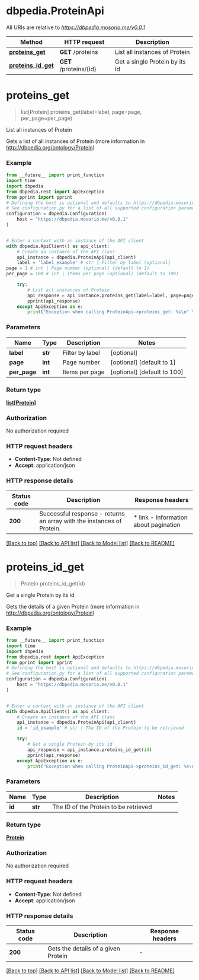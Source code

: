 # dbpedia.ProteinApi

All URIs are relative to *https://dbpedia.mosorio.me/v0.0.1*

Method | HTTP request | Description
------------- | ------------- | -------------
[**proteins_get**](ProteinApi.md#proteins_get) | **GET** /proteins | List all instances of Protein
[**proteins_id_get**](ProteinApi.md#proteins_id_get) | **GET** /proteins/{id} | Get a single Protein by its id


# **proteins_get**
> list[Protein] proteins_get(label=label, page=page, per_page=per_page)

List all instances of Protein

Gets a list of all instances of Protein (more information in http://dbpedia.org/ontology/Protein)

### Example

```python
from __future__ import print_function
import time
import dbpedia
from dbpedia.rest import ApiException
from pprint import pprint
# Defining the host is optional and defaults to https://dbpedia.mosorio.me/v0.0.1
# See configuration.py for a list of all supported configuration parameters.
configuration = dbpedia.Configuration(
    host = "https://dbpedia.mosorio.me/v0.0.1"
)


# Enter a context with an instance of the API client
with dbpedia.ApiClient() as api_client:
    # Create an instance of the API class
    api_instance = dbpedia.ProteinApi(api_client)
    label = 'label_example' # str | Filter by label (optional)
page = 1 # int | Page number (optional) (default to 1)
per_page = 100 # int | Items per page (optional) (default to 100)

    try:
        # List all instances of Protein
        api_response = api_instance.proteins_get(label=label, page=page, per_page=per_page)
        pprint(api_response)
    except ApiException as e:
        print("Exception when calling ProteinApi->proteins_get: %s\n" % e)
```

### Parameters

Name | Type | Description  | Notes
------------- | ------------- | ------------- | -------------
 **label** | **str**| Filter by label | [optional] 
 **page** | **int**| Page number | [optional] [default to 1]
 **per_page** | **int**| Items per page | [optional] [default to 100]

### Return type

[**list[Protein]**](Protein.md)

### Authorization

No authorization required

### HTTP request headers

 - **Content-Type**: Not defined
 - **Accept**: application/json

### HTTP response details
| Status code | Description | Response headers |
|-------------|-------------|------------------|
**200** | Successful response - returns an array with the instances of Protein. |  * link - Information about pagination <br>  |

[[Back to top]](#) [[Back to API list]](../README.md#documentation-for-api-endpoints) [[Back to Model list]](../README.md#documentation-for-models) [[Back to README]](../README.md)

# **proteins_id_get**
> Protein proteins_id_get(id)

Get a single Protein by its id

Gets the details of a given Protein (more information in http://dbpedia.org/ontology/Protein)

### Example

```python
from __future__ import print_function
import time
import dbpedia
from dbpedia.rest import ApiException
from pprint import pprint
# Defining the host is optional and defaults to https://dbpedia.mosorio.me/v0.0.1
# See configuration.py for a list of all supported configuration parameters.
configuration = dbpedia.Configuration(
    host = "https://dbpedia.mosorio.me/v0.0.1"
)


# Enter a context with an instance of the API client
with dbpedia.ApiClient() as api_client:
    # Create an instance of the API class
    api_instance = dbpedia.ProteinApi(api_client)
    id = 'id_example' # str | The ID of the Protein to be retrieved

    try:
        # Get a single Protein by its id
        api_response = api_instance.proteins_id_get(id)
        pprint(api_response)
    except ApiException as e:
        print("Exception when calling ProteinApi->proteins_id_get: %s\n" % e)
```

### Parameters

Name | Type | Description  | Notes
------------- | ------------- | ------------- | -------------
 **id** | **str**| The ID of the Protein to be retrieved | 

### Return type

[**Protein**](Protein.md)

### Authorization

No authorization required

### HTTP request headers

 - **Content-Type**: Not defined
 - **Accept**: application/json

### HTTP response details
| Status code | Description | Response headers |
|-------------|-------------|------------------|
**200** | Gets the details of a given Protein |  -  |

[[Back to top]](#) [[Back to API list]](../README.md#documentation-for-api-endpoints) [[Back to Model list]](../README.md#documentation-for-models) [[Back to README]](../README.md)

